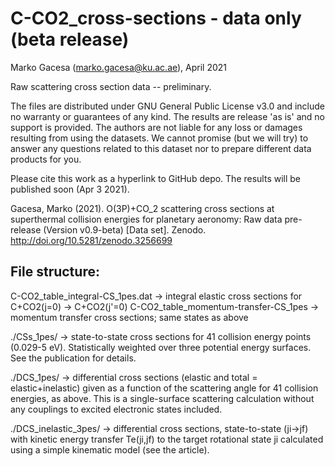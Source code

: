 # C-CO2_cross-sections - data only (beta release)

Marko Gacesa (marko.gacesa@ku.ac.ae), April 2021

Raw scattering cross section data -- preliminary.

The files are distributed under GNU General Public License v3.0 and include no warranty or guarantees of any kind. The results are release 'as is' and no support is provided. The authors are not liable for any loss or damages resulting from using the datasets. We cannot promise (but we will try) to answer any questions related to this dataset nor to prepare different data products for you.

Please cite this work as a hyperlink to GitHub depo. The results will be published soon (Apr 3 2021). 


Gacesa, Marko (2021). O(3P)+CO_2 scattering cross sections at superthermal collision energies for planetary aeronomy: Raw data pre-release (Version v0.9-beta) [Data set]. Zenodo. http://doi.org/10.5281/zenodo.3256699


File structure:
--------------
C-CO2_table_integral-CS_1pes.dat       -> integral elastic cross sections for C+CO2(j=0) -> C+CO2(j'=0)
C-CO2_table_momentum-transfer-CS_1pes  -> momentum transfer cross sections; same states as above

./CSs_1pes/ -> state-to-state cross sections for 41 collision energy points (0.029-5 eV). Statistically weighted over three potential energy surfaces. See the publication for details.

./DCS_1pes/ -> differential cross sections (elastic and total = elastic+inelastic) given as a function of the scattering angle for 41 collision energies, as above. This is a single-surface scattering calculation without any couplings to excited electronic states included. 

./DCS_inelastic_3pes/ -> differential cross sections, state-to-state (ji->jf) with kinetic energy transfer Te(ji,jf) to the target rotational state ji calculated using a simple kinematic model (see the article). 
